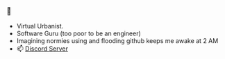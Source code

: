 ### 👋

- Virtual Urbanist.
- Software Guru (too poor to be an engineer)
- Imagining normies using and flooding github keeps me awake at 2 AM
- 📫 [Discord Server](https://discord.com/invite/jfsPbgPMNt)
